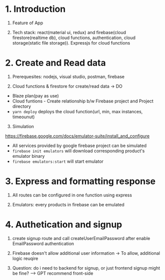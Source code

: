# 1. Introduction

1. Feature of App

2. Tech stack: react(material ui, redux) and firebase(cloud firestore(realtime db), cloud functions, authentication, cloud storage(static file storage)). Expressjs for cloud functions

# 2. Create and Read data

1. Prerequesites: nodejs, visual studio, postman, firebase

2. Cloud functions & firestore for create/read data -> DO

- Blaze plan(pay as use)
- Cloud funtions - Create relationship b/w Firebase project and Project directory
- `yarn deploy` deploys the cloud function(url, min, max instances, timeounut)

3. Simulation

https://firebase.google.com/docs/emulator-suite/install_and_configure

- All services provided by google firebase project can be simulated
- `firebase init emulators` will download corresponding product's emulator binary
- `firebase emulators:start` will start emulator

# 3. Express and formatting response

1. All routes can be configured in one function using express

2. Emulators: every products in firebase can be emulated

# 4. Authetication and signup

1. create signup route and call createUserEmailPassword after enable EmailPassword authentication

2. Firebase doesn't allow additional user information -> To allow, additional logic reuqire

3. Question: do i need to backend for signup, or just frontend signup might be fine? --> GPT recommend front-side 
